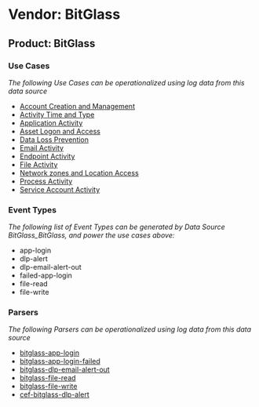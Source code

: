 Vendor: BitGlass
================
Product: BitGlass
-----------------

### Use Cases

_The following Use Cases can be operationalized using log data from this data source_

* [Account Creation and Management](usecase_account_creation_and_management.md)
* [Activity Time  and Type](usecase_activity_time__and_type.md)
* [Application Activity](usecase_application_activity.md)
* [Asset Logon and Access](usecase_asset_logon_and_access.md)
* [Data Loss Prevention](usecase_data_loss_prevention.md)
* [Email Activity](usecase_email_activity.md)
* [Endpoint Activity](usecase_endpoint_activity.md)
* [File Activity](usecase_file_activity.md)
* [Network zones and Location Access](usecase_network_zones_and_location_access.md)
* [Process Activity](usecase_process_activity.md)
* [Service Account Activity](usecase_service_account_activity.md)


### Event Types

_The following list of Event Types can be generated by Data Source BitGlass_BitGlass, and power the use cases above:_

- app-login
- dlp-alert
- dlp-email-alert-out
- failed-app-login
- file-read
- file-write


### Parsers

_The following Parsers can be operationalized using log data from this data source_

* [bitglass-app-login](parserContent_bitglass-app-login.md)
* [bitglass-app-login-failed](parserContent_bitglass-app-login-failed.md)
* [bitglass-dlp-email-alert-out](parserContent_bitglass-dlp-email-alert-out.md)
* [bitglass-file-read](parserContent_bitglass-file-read.md)
* [bitglass-file-write](parserContent_bitglass-file-write.md)
* [cef-bitglass-dlp-alert](parserContent_cef-bitglass-dlp-alert.md)
